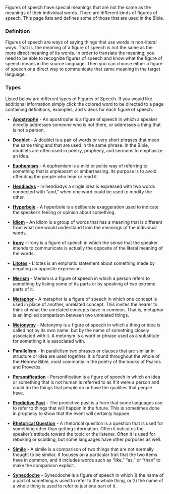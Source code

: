 
Figures of speech have special meanings that are not the same as the meanings of their individual words. There are different kinds of figures of speech. This page lists and defines some of those that are used in the Bible.

### Definition

Figures of speech are ways of saying things that use words in non-literal ways. That is, the meaning of a figure of speech is not the same as the more direct meaning of its words. In order to translate the meaning, you need to be able to recognize figures of speech and know what the figure of speech means in the source language. Then you can choose either a figure of speech or a direct way to communicate that same meaning in the target language.

### Types

Listed below are different types of Figures of Speech. If you would like additional information simply click the colored word to be directed to a page containing definitions, examples, and videos for each figure of speech.

* **[Apostrophe](../figs-apostrophe/01.md)** - An apostrophe is a figure of speech in which a speaker directly addresses someone who is not there, or addresses a thing that is not a person.

* **[Doublet](../figs-doublet/01.md)** - A doublet is a pair of words or very short phrases that mean the same thing and that are used in the same phrase. In the Bible, doublets are often used in poetry, prophecy, and sermons to emphasize an idea.

* **[Euphemism](../figs-euphemism/01.md)** - A euphemism is a mild or polite way of referring to something that is unpleasant or embarrassing. Its purpose is to avoid offending the people who hear or read it.

* **[Hendiadys](../figs-hendiadys/01.md)** - In hendiadys a single idea is expressed with two words connected with “and,” when one word could be used to modify the other.

* **[Hyperbole](../figs-hyperbole/01.md)** - A hyperbole is a deliberate exaggeration used to indicate the speaker’s feeling or opinion about something.

* **[Idiom](../figs-idiom/01.md)** - An idiom is a group of words that has a meaning that is different from what one would understand from the meanings of the individual words.

* **[Irony](../figs-irony/01.md)** - Irony is a figure of speech in which the sense that the speaker intends to communicate is actually the opposite of the literal meaning of the words.

* **[Litotes](../figs-litotes/01.md)** - Litotes is an emphatic statement about something made by negating an opposite expression.

* **[Merism](../figs-merism/01.md)** - Merism is a figure of speech in which a person refers to something by listing some of its parts or by speaking of two extreme parts of it.

* **[Metaphor](../figs-metaphor/01.md)** - A metaphor is a figure of speech in which one concept is used in place of another, unrelated concept. This invites the hearer to think of what the unrelated concepts have in common. That is, metaphor is an implied comparison between two unrelated things.

* **[Metonymy](../figs-metonymy/01.md)** - Metonymy is a figure of speech in which a thing or idea is called not by its own name, but by the name of something closely associated with it. A metonym is a word or phrase used as a substitute for something it is associated with.

* **[Parallelism](../figs-parallelism/01.md)** - In parallelism two phrases or clauses that are similar in structure or idea are used together. It is found throughout the whole of the Hebrew Bible, most commonly in the poetry of the books of Psalms and Proverbs.

* **[Personification](../figs-personification/01.md)** - Personification is a figure of speech in which an idea or something that is not human is referred to as if it were a person and could do the things that people do or have the qualities that people have.

* **[Predictive Past](../figs-pastforfuture/01.md)** - The predictive past is a form that some languages use to refer to things that will happen in the future. This is sometimes done in prophecy to show that the event will certainly happen.

* **[Rhetorical Question](../figs-rquestion/01.md)** - A rhetorical question is a question that is used for something other than getting information. Often it indicates the speaker’s attitude toward the topic or the listener. Often it is used for rebuking or scolding, but some languages have other purposes as well.

* **[Simile](../figs-simile/01.md)** - A simile is a comparison of two things that are not normally thought to be similar. It focuses on a particular trait that the two items have in common, and it includes words such as “like,” “as,” or “than” to make the comparison explicit.

* **[Synecdoche](../figs-synecdoche/01.md)** - Synecdoche is a figure of speech in which 1) the name of a part of something is used to refer to the whole thing, or 2) the name of a whole thing is used to refer to just one part of it.

